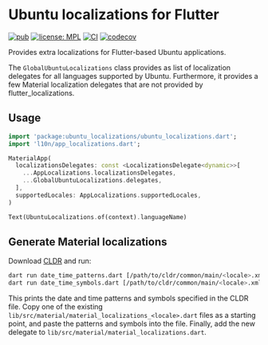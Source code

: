 # Ubuntu localizations for Flutter

[![pub](https://img.shields.io/pub/v/ubuntu_localizations.svg)](https://pub.dev/packages/ubuntu_localizations)
[![license: MPL](https://img.shields.io/badge/license-MPL-magenta.svg)](https://opensource.org/licenses/MPL-2.0)
[![CI](https://github.com/canonical/ubuntu-flutter-plugins/workflows/CI/badge.svg)](https://github.com/canonical/ubuntu-flutter-plugins/actions/workflows/ci.yaml)
[![codecov](https://codecov.io/gh/canonical/ubuntu-flutter-plugins/branch/main/graph/badge.svg)](https://codecov.io/gh/canonical/ubuntu-flutter-plugins)

Provides extra localizations for Flutter-based Ubuntu applications.

The `GlobalUbuntuLocalizations` class provides as list of localization delegates
for all languages supported by Ubuntu. Furthermore, it provides a few Material
localization delegates that are not provided by flutter_localizations.

## Usage

```dart
import 'package:ubuntu_localizations/ubuntu_localizations.dart';
import 'l10n/app_localizations.dart';
```

```dart
MaterialApp(
  localizationsDelegates: const <LocalizationsDelegate<dynamic>>[
    ...AppLocalizations.localizationsDelegates,
    ...GlobalUbuntuLocalizations.delegates,
  ],
  supportedLocales: AppLocalizations.supportedLocales,
)
```

```dart
Text(UbuntuLocalizations.of(context).languageName)
```

## Generate Material localizations

Download [CLDR](https://cldr.unicode.org/) and run:

```bash
dart run date_time_patterns.dart [/path/to/cldr/common/main/<locale>.xml]
dart run date_time_symbols.dart [/path/to/cldr/common/main/<locale>.xml]
```

This prints the date and time patterns and symbols specified in the CLDR file.
Copy one of the existing `lib/src/material/material_localizations_<locale>.dart`
files as a starting point, and paste the patterns and symbols into the file.
Finally, add the new delegate to `lib/src/material/material_localizations.dart`.
